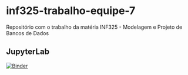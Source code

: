 # inf325-trabalho-equipe-7
Repositório com o trabalho da matéria INF325 - Modelagem e Projeto de Bancos de Dados

## JupyterLab
[![Binder](https://mybinder.org/badge_logo.svg)](https://mybinder.org/v2/gh/gkshida/inf325-trabalho-equipe-7/master?urlpath=lab)
